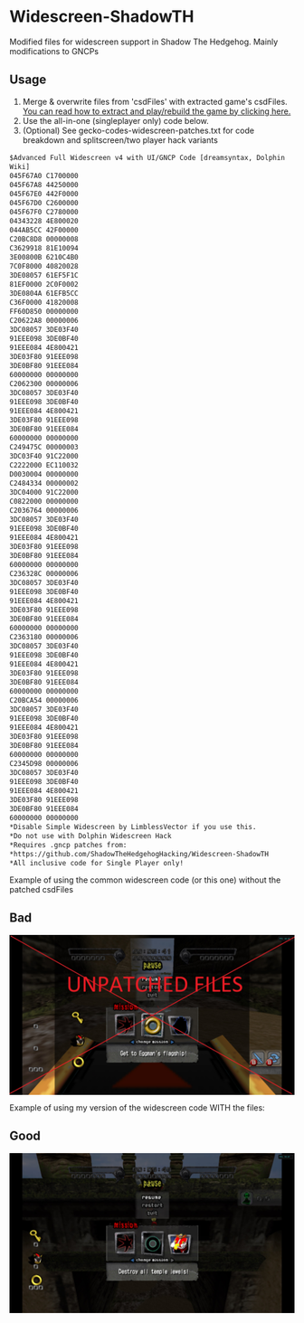 # Widescreen-ShadowTH
Modified files for widescreen support in Shadow The Hedgehog. Mainly modifications to GNCPs

## Usage
1. Merge & overwrite files from 'csdFiles' with extracted game's csdFiles. [You can read how to extract and play/rebuild the game by clicking here.](https://github.com/ShadowTheHedgehogHacking/ShdTH-Reloaded#extraction-of-game--fst-format)
2. Use the all-in-one (singleplayer only) code below.
3. (Optional) See gecko-codes-widescreen-patches.txt for code breakdown and splitscreen/two player hack variants

```
$Advanced Full Widescreen v4 with UI/GNCP Code [dreamsyntax, Dolphin Wiki]
045F67A0 C1700000
045F67A8 44250000
045F67E0 442F0000
045F67D0 C2600000
045F67F0 C2780000
04343228 4E800020
044AB5CC 42F00000
C20BC8D8 00000008
C3629918 81E10094
3E00800B 6210C4B0
7C0F8000 40820028
3DE08057 61EF5F1C
81EF0000 2C0F0002
3DE0804A 61EFB5CC
C36F0000 41820008
FF60D850 00000000
C20622A8 00000006
3DC08057 3DE03F40
91EEE098 3DE0BF40
91EEE084 4E800421
3DE03F80 91EEE098
3DE0BF80 91EEE084
60000000 00000000
C2062300 00000006
3DC08057 3DE03F40
91EEE098 3DE0BF40
91EEE084 4E800421
3DE03F80 91EEE098
3DE0BF80 91EEE084
60000000 00000000
C249475C 00000003
3DC03F40 91C22000
C2222000 EC110032
D0030004 00000000
C2484334 00000002
3DC04000 91C22000
C0822000 00000000
C2036764 00000006
3DC08057 3DE03F40
91EEE098 3DE0BF40
91EEE084 4E800421
3DE03F80 91EEE098
3DE0BF80 91EEE084
60000000 00000000
C236328C 00000006
3DC08057 3DE03F40
91EEE098 3DE0BF40
91EEE084 4E800421
3DE03F80 91EEE098
3DE0BF80 91EEE084
60000000 00000000
C2363180 00000006
3DC08057 3DE03F40
91EEE098 3DE0BF40
91EEE084 4E800421
3DE03F80 91EEE098
3DE0BF80 91EEE084
60000000 00000000
C20BCA54 00000006
3DC08057 3DE03F40
91EEE098 3DE0BF40
91EEE084 4E800421
3DE03F80 91EEE098
3DE0BF80 91EEE084
60000000 00000000
C2345D98 00000006
3DC08057 3DE03F40
91EEE098 3DE0BF40
91EEE084 4E800421
3DE03F80 91EEE098
3DE0BF80 91EEE084
60000000 00000000
*Disable Simple Widescreen by LimblessVector if you use this.
*Do not use with Dolphin Widescreen Hack
*Requires .gncp patches from:
*https://github.com/ShadowTheHedgehogHacking/Widescreen-ShadowTH
*All inclusive code for Single Player only!
```


Example of using the common widescreen code (or this one) without the patched csdFiles

## Bad
<img src="https://raw.githubusercontent.com/ShadowTheHedgehogHacking/Widescreen-ShadowTH/main/res/bad.jpg" align="center" />


Example of using my version of the widescreen code WITH the files:

## Good
<img src="https://raw.githubusercontent.com/ShadowTheHedgehogHacking/Widescreen-ShadowTH/main/res/good.jpg" align="center" />
